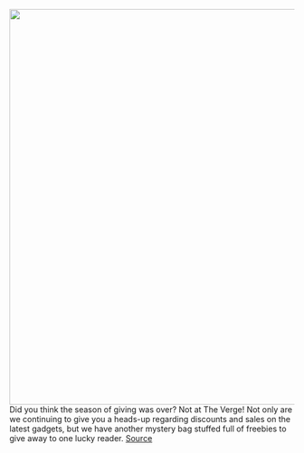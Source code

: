 <img src='https://cdn.vox-cdn.com/thumbor/LTpSzcnS20GI6hjKkYEbFCsGmzE=/0x0:2040x1360/1200x800/filters:focal(857x517:1183x843)/cdn.vox-cdn.com/uploads/chorus_image/image/70425519/akrales_211105_4862_0044.0.jpg' width='700px' /><br/>
Did you think the season of giving was over? Not at The Verge! Not only are we continuing to give you a heads-up regarding discounts and sales on the latest gadgets, but we have another mystery bag stuffed full of freebies to give away to one lucky reader.
<a href='https://www.theverge.com/2022/1/24/22881792/tech-bag-sweepstakes-mystery-gear-entry-rules-january-2022'> Source <a/>